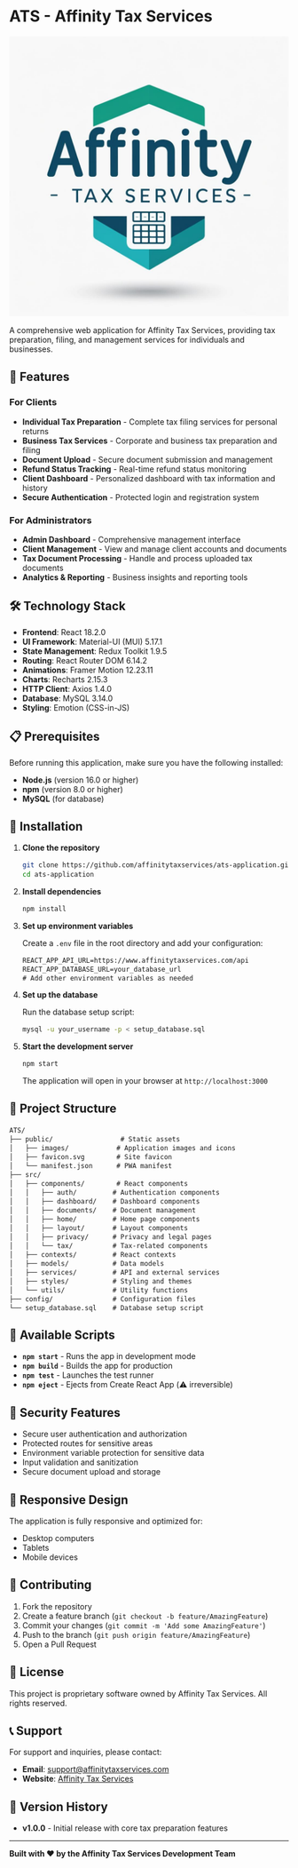 # ATS - Affinity Tax Services

![ATS Logo](./Affinity%20Tax%20Services.png)

A comprehensive web application for Affinity Tax Services, providing tax preparation, filing, and management services for individuals and businesses.

## 🚀 Features

### For Clients
- **Individual Tax Preparation** - Complete tax filing services for personal returns
- **Business Tax Services** - Corporate and business tax preparation and filing
- **Document Upload** - Secure document submission and management
- **Refund Status Tracking** - Real-time refund status monitoring
- **Client Dashboard** - Personalized dashboard with tax information and history
- **Secure Authentication** - Protected login and registration system

### For Administrators
- **Admin Dashboard** - Comprehensive management interface
- **Client Management** - View and manage client accounts and documents
- **Tax Document Processing** - Handle and process uploaded tax documents
- **Analytics & Reporting** - Business insights and reporting tools

## 🛠️ Technology Stack

- **Frontend**: React 18.2.0
- **UI Framework**: Material-UI (MUI) 5.17.1
- **State Management**: Redux Toolkit 1.9.5
- **Routing**: React Router DOM 6.14.2
- **Animations**: Framer Motion 12.23.11
- **Charts**: Recharts 2.15.3
- **HTTP Client**: Axios 1.4.0
- **Database**: MySQL 3.14.0
- **Styling**: Emotion (CSS-in-JS)

## 📋 Prerequisites

Before running this application, make sure you have the following installed:

- **Node.js** (version 16.0 or higher)
- **npm** (version 8.0 or higher)
- **MySQL** (for database)

## 🔧 Installation

1. **Clone the repository**
   ```bash
   git clone https://github.com/affinitytaxservices/ats-application.git
   cd ats-application
   ```

2. **Install dependencies**
   ```bash
   npm install
   ```

3. **Set up environment variables**
   
   Create a `.env` file in the root directory and add your configuration:
   ```env
   REACT_APP_API_URL=https://www.affinitytaxservices.com/api
   REACT_APP_DATABASE_URL=your_database_url
   # Add other environment variables as needed
   ```

4. **Set up the database**
   
   Run the database setup script:
   ```bash
   mysql -u your_username -p < setup_database.sql
   ```

5. **Start the development server**
   ```bash
   npm start
   ```

   The application will open in your browser at `http://localhost:3000`

## 📁 Project Structure

```
ATS/
├── public/                 # Static assets
│   ├── images/            # Application images and icons
│   ├── favicon.svg        # Site favicon
│   └── manifest.json      # PWA manifest
├── src/
│   ├── components/        # React components
│   │   ├── auth/         # Authentication components
│   │   ├── dashboard/    # Dashboard components
│   │   ├── documents/    # Document management
│   │   ├── home/         # Home page components
│   │   ├── layout/       # Layout components
│   │   ├── privacy/      # Privacy and legal pages
│   │   └── tax/          # Tax-related components
│   ├── contexts/         # React contexts
│   ├── models/           # Data models
│   ├── services/         # API and external services
│   ├── styles/           # Styling and themes
│   └── utils/            # Utility functions
├── config/               # Configuration files
└── setup_database.sql    # Database setup script
```

## 🚀 Available Scripts

- **`npm start`** - Runs the app in development mode
- **`npm build`** - Builds the app for production
- **`npm test`** - Launches the test runner
- **`npm eject`** - Ejects from Create React App (⚠️ irreversible)

## 🔐 Security Features

- Secure user authentication and authorization
- Protected routes for sensitive areas
- Environment variable protection for sensitive data
- Input validation and sanitization
- Secure document upload and storage

## 📱 Responsive Design

The application is fully responsive and optimized for:
- Desktop computers
- Tablets
- Mobile devices

## 🤝 Contributing

1. Fork the repository
2. Create a feature branch (`git checkout -b feature/AmazingFeature`)
3. Commit your changes (`git commit -m 'Add some AmazingFeature'`)
4. Push to the branch (`git push origin feature/AmazingFeature`)
5. Open a Pull Request

## 📄 License

This project is proprietary software owned by Affinity Tax Services. All rights reserved.

## 📞 Support

For support and inquiries, please contact:
- **Email**: support@affinitytaxservices.com
- **Website**: [Affinity Tax Services](https://www.affinitytaxservices.com)

## 🔄 Version History

- **v1.0.0** - Initial release with core tax preparation features

---

**Built with ❤️ by the Affinity Tax Services Development Team**